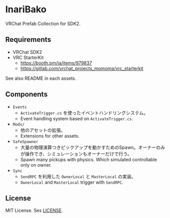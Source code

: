 # InariBako
VRChat Prefab Collection for SDK2.

## Requirements
* VRChat SDK2
* VRC StarterKit
  * https://booth.pm/ja/items/979837
  * https://gitlab.com/vrchat_projects_momoma/vrc_starterkit

See also README in each assets.

## Components
* `Events`
  * `ActivateTrigger.cs` を使ったイベントハンドリングシステム。
  * Event handling system based on `ActivateTrigger.cs`.
* `Mods/`
  * 他のアセットの拡張。
  * Extensions for other assets.
* `SafeSpawner`
  * 大量の物理演算つきピックアップを動かすためのSpawn。オーナーのみが操作でき、シミュレーションもオーナーだけで行う。
  * Spawn many pickups with physics. Which simulated controllable only on owner.
* `Sync`
  * `SendRPC` を利用した `OwnerLocal` と `MasterLocal` の実装。
  * `OwnerLocal` and `MasterLocal` trigger with `SendRPC`.

## License
MIT License. Ses [LICENSE](LICENSE).
